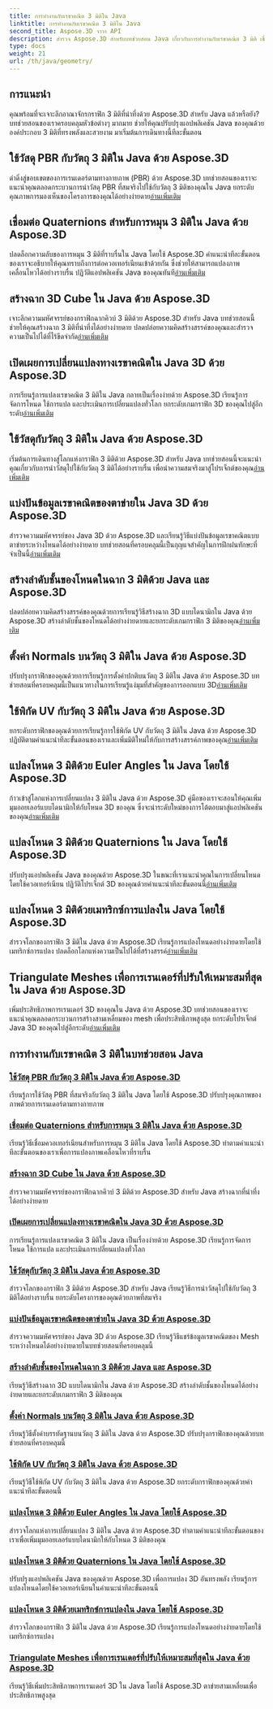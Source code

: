 ```yaml
---
title: การทำงานกับเรขาคณิต 3 มิติใน Java
linktitle: การทำงานกับเรขาคณิต 3 มิติใน Java
second_title: Aspose.3D จาวา API
description: สำรวจ Aspose.3D สำหรับบทช่วยสอน Java เกี่ยวกับการทำงานกับเรขาคณิต 3 มิติ เชี่ยวชาญวัสดุ PBR, การหมุนควอเทอร์เนียน, ฉากคิวบ์ และอื่นๆ อีกมากมาย ยกระดับกราฟิก Java 3D ของคุณ
type: docs
weight: 21
url: /th/java/geometry/
---
```

## การแนะนำ
คุณพร้อมที่จะเจาะลึกอาณาจักรกราฟิก 3 มิติที่น่าทึ่งด้วย Aspose.3D สำหรับ Java แล้วหรือยัง? บทช่วยสอนของเราครอบคลุมหัวข้อต่างๆ มากมาย ช่วยให้คุณปรับปรุงแอปพลิเคชัน Java ของคุณด้วยองค์ประกอบ 3 มิติที่ทรงพลังและสวยงาม มาเริ่มต้นการเดินทางนี้ทีละขั้นตอน

## ใช้วัสดุ PBR กับวัตถุ 3 มิติใน Java ด้วย Aspose.3D

ดำดิ่งสู่ขอบเขตของการเรนเดอร์ตามทางกายภาพ (PBR) ด้วย Aspose.3D บทช่วยสอนของเราจะแนะนำคุณตลอดกระบวนการนำวัสดุ PBR ที่สมจริงไปใช้กับวัตถุ 3 มิติของคุณใน Java ยกระดับคุณภาพการมองเห็นของโครงการของคุณได้อย่างง่ายดาย[อ่านเพิ่มเติม](./apply-pbr-materials-to-objects/)

## เชื่อมต่อ Quaternions สำหรับการหมุน 3 มิติใน Java ด้วย Aspose.3D

 ปลดล็อกความลับของการหมุน 3 มิติที่ราบรื่นใน Java โดยใช้ Aspose.3D คำแนะนำทีละขั้นตอนของเราจะอธิบายให้คุณทราบถึงการต่อควอเทอร์เนียนเข้าด้วยกัน ซึ่งช่วยให้สามารถแปลงภาพเคลื่อนไหวได้อย่างราบรื่น ปฏิวัติแอปพลิเคชัน Java ของคุณทันที[อ่านเพิ่มเติม](./concatenate-quaternions-for-3d-rotations/)

## สร้างฉาก 3D Cube ใน Java ด้วย Aspose.3D

 เจาะลึกความมหัศจรรย์ของกราฟิกฉากคิวบ์ 3 มิติด้วย Aspose.3D สำหรับ Java บทช่วยสอนนี้ช่วยให้คุณสร้างฉาก 3 มิติที่น่าทึ่งได้อย่างง่ายดาย ปลดปล่อยความคิดสร้างสรรค์ของคุณและสำรวจความเป็นไปได้ที่ไร้ขีดจำกัด[อ่านเพิ่มเติม](./create-3d-cube-scene/)

## เปิดเผยการเปลี่ยนแปลงทางเรขาคณิตใน Java 3D ด้วย Aspose.3D

การเรียนรู้การแปลงเรขาคณิต 3 มิติใน Java กลายเป็นเรื่องง่ายด้วย Aspose.3D เรียนรู้การจัดการโหนด ใช้การแปล และประเมินการเปลี่ยนแปลงทั่วโลก ยกระดับเกมกราฟิก 3D ของคุณไปสู่อีกระดับ[อ่านเพิ่มเติม](./expose-geometric-transformations/)

## ใช้วัสดุกับวัตถุ 3 มิติใน Java ด้วย Aspose.3D

 เริ่มต้นการเดินทางสู่โลกแห่งกราฟิก 3 มิติด้วย Aspose.3D สำหรับ Java บทช่วยสอนนี้จะแนะนำคุณเกี่ยวกับการนำวัสดุไปใช้กับวัตถุ 3 มิติได้อย่างราบรื่น เพื่อนำความสมจริงมาสู่โปรเจ็กต์ของคุณ[อ่านเพิ่มเติม](./apply-materials-to-3d-objects/)

## แบ่งปันข้อมูลเรขาคณิตของตาข่ายใน Java 3D ด้วย Aspose.3D

 สำรวจความมหัศจรรย์ของ Java 3D ด้วย Aspose.3D และเรียนรู้วิธีแบ่งปันข้อมูลเรขาคณิตแบบตาข่ายระหว่างโหนดได้อย่างง่ายดาย บทช่วยสอนที่ครอบคลุมนี้เป็นกุญแจสำคัญในการฝึกฝนทักษะที่จำเป็นนี้[อ่านเพิ่มเติม](./share-mesh-geometry-data/)

## สร้างลำดับชั้นของโหนดในฉาก 3 มิติด้วย Java และ Aspose.3D

 ปลดปล่อยความคิดสร้างสรรค์ของคุณด้วยการเรียนรู้วิธีสร้างฉาก 3D แบบไดนามิกใน Java ด้วย Aspose.3D สร้างลำดับชั้นของโหนดได้อย่างง่ายดายและยกระดับเกมกราฟิก 3 มิติของคุณ[อ่านเพิ่มเติม](./build-node-hierarchies/)

## ตั้งค่า Normals บนวัตถุ 3 มิติใน Java ด้วย Aspose.3D

ปรับปรุงกราฟิกของคุณด้วยการเรียนรู้การตั้งค่าปกติบนวัตถุ 3 มิติใน Java ด้วย Aspose.3D บทช่วยสอนที่ครอบคลุมนี้เป็นแนวทางในการเรียนรู้แง่มุมที่สำคัญของการออกแบบ 3D[อ่านเพิ่มเติม](./set-up-normals-on-3d-objects/)

## ใช้พิกัด UV กับวัตถุ 3 มิติใน Java ด้วย Aspose.3D

 ยกระดับกราฟิกของคุณด้วยการเรียนรู้การใช้พิกัด UV กับวัตถุ 3 มิติใน Java ด้วย Aspose.3D ปฏิบัติตามคำแนะนำทีละขั้นตอนของเราและเพิ่มมิติใหม่ให้กับการสร้างสรรค์ภาพของคุณ[อ่านเพิ่มเติม](./apply-uv-coordinates-to-3d-objects/)

## แปลงโหนด 3 มิติด้วย Euler Angles ใน Java โดยใช้ Aspose.3D

 ก้าวเข้าสู่โลกแห่งการเปลี่ยนแปลง 3 มิติใน Java ด้วย Aspose.3D คู่มือของเราจะสอนให้คุณเพิ่มมุมออยเลอร์แบบไดนามิกให้กับโหนด 3D ของคุณ ซึ่งจะนำระดับใหม่ของการโต้ตอบมาสู่แอปพลิเคชันของคุณ[อ่านเพิ่มเติม](./transform-3d-nodes-with-euler-angles/)

## แปลงโหนด 3 มิติด้วย Quaternions ใน Java โดยใช้ Aspose.3D

 ปรับปรุงแอปพลิเคชัน Java ของคุณด้วย Aspose.3D ในขณะที่เราแนะนำคุณในการเปลี่ยนโหนดโดยใช้ควอเทอร์เนียน ปฏิวัติโปรเจ็กต์ 3D ของคุณด้วยคำแนะนำทีละขั้นตอนนี้[อ่านเพิ่มเติม](./transform-3d-nodes-with-quaternions/)

## แปลงโหนด 3 มิติด้วยเมทริกซ์การแปลงใน Java โดยใช้ Aspose.3D

สำรวจโลกของกราฟิก 3 มิติใน Java ด้วย Aspose.3D เรียนรู้การแปลงโหนดอย่างง่ายดายโดยใช้เมทริกซ์การแปลง ปลดล็อกโลกแห่งความเป็นไปได้ที่สร้างสรรค์[อ่านเพิ่มเติม](./transform-3d-nodes-with-matrices/)

## Triangulate Meshes เพื่อการเรนเดอร์ที่ปรับให้เหมาะสมที่สุดใน Java ด้วย Aspose.3D

 เพิ่มประสิทธิภาพการเรนเดอร์ 3D ของคุณใน Java ด้วย Aspose.3D บทช่วยสอนของเราจะแนะนำคุณตลอดกระบวนการสร้างสามเหลี่ยมของ mesh เพื่อประสิทธิภาพสูงสุด ยกระดับโปรเจ็กต์ Java 3D ของคุณไปสู่อีกระดับ[อ่านเพิ่มเติม](./triangulate-meshes-for-optimized-rendering/)

## การทำงานกับเรขาคณิต 3 มิติในบทช่วยสอน Java
### [ใช้วัสดุ PBR กับวัตถุ 3 มิติใน Java ด้วย Aspose.3D](./apply-pbr-materials-to-objects/)
เรียนรู้การใช้วัสดุ PBR ที่สมจริงกับวัตถุ 3 มิติใน Java โดยใช้ Aspose.3D ปรับปรุงคุณภาพของภาพด้วยการเรนเดอร์ตามทางกายภาพ
### [เชื่อมต่อ Quaternions สำหรับการหมุน 3 มิติใน Java ด้วย Aspose.3D](./concatenate-quaternions-for-3d-rotations/)
เรียนรู้วิธีเชื่อมควอเทอร์เนียนสำหรับการหมุน 3 มิติใน Java โดยใช้ Aspose.3D ทำตามคำแนะนำทีละขั้นตอนของเราเพื่อการแปลงภาพเคลื่อนไหวที่ราบรื่น
### [สร้างฉาก 3D Cube ใน Java ด้วย Aspose.3D](./create-3d-cube-scene/)
สำรวจความมหัศจรรย์ของกราฟิกฉากคิวบ์ 3 มิติด้วย Aspose.3D สำหรับ Java สร้างฉากที่น่าทึ่งได้อย่างง่ายดาย
### [เปิดเผยการเปลี่ยนแปลงทางเรขาคณิตใน Java 3D ด้วย Aspose.3D](./expose-geometric-transformations/)
การเรียนรู้การแปลงเรขาคณิต 3 มิติใน Java เป็นเรื่องง่ายด้วย Aspose.3D เรียนรู้การจัดการโหนด ใช้การแปล และประเมินการเปลี่ยนแปลงทั่วโลก
### [ใช้วัสดุกับวัตถุ 3 มิติใน Java ด้วย Aspose.3D](./apply-materials-to-3d-objects/)
สำรวจโลกของกราฟิก 3 มิติด้วย Aspose.3D สำหรับ Java เรียนรู้วิธีการนำวัสดุไปใช้กับวัตถุ 3 มิติได้อย่างราบรื่น ยกระดับโครงการของคุณด้วยภาพที่สมจริง
### [แบ่งปันข้อมูลเรขาคณิตของตาข่ายใน Java 3D ด้วย Aspose.3D](./share-mesh-geometry-data/)
สำรวจความมหัศจรรย์ของ Java 3D ด้วย Aspose.3D เรียนรู้วิธีแชร์ข้อมูลเรขาคณิตของ Mesh ระหว่างโหนดได้อย่างง่ายดายในบทช่วยสอนที่ครอบคลุมนี้
### [สร้างลำดับชั้นของโหนดในฉาก 3 มิติด้วย Java และ Aspose.3D](./build-node-hierarchies/)
เรียนรู้วิธีสร้างฉาก 3D แบบไดนามิกใน Java ด้วย Aspose.3D สร้างลำดับชั้นของโหนดได้อย่างง่ายดายและยกระดับเกมกราฟิก 3 มิติของคุณ
### [ตั้งค่า Normals บนวัตถุ 3 มิติใน Java ด้วย Aspose.3D](./set-up-normals-on-3d-objects/)
เรียนรู้วิธีตั้งค่าบรรทัดฐานบนวัตถุ 3 มิติใน Java ด้วย Aspose.3D ปรับปรุงกราฟิกของคุณด้วยบทช่วยสอนที่ครอบคลุมนี้
### [ใช้พิกัด UV กับวัตถุ 3 มิติใน Java ด้วย Aspose.3D](./apply-uv-coordinates-to-3d-objects/)
เรียนรู้วิธีใช้พิกัด UV กับวัตถุ 3 มิติใน Java ด้วย Aspose.3D ยกระดับกราฟิกของคุณด้วยคำแนะนำทีละขั้นตอนนี้
### [แปลงโหนด 3 มิติด้วย Euler Angles ใน Java โดยใช้ Aspose.3D](./transform-3d-nodes-with-euler-angles/)
สำรวจโลกแห่งการเปลี่ยนแปลง 3 มิติใน Java ด้วย Aspose.3D ทำตามคำแนะนำทีละขั้นตอนของเราเพื่อเพิ่มมุมออยเลอร์แบบไดนามิกให้กับโหนด 3 มิติของคุณ
### [แปลงโหนด 3 มิติด้วย Quaternions ใน Java โดยใช้ Aspose.3D](./transform-3d-nodes-with-quaternions/)
ปรับปรุงแอปพลิเคชัน Java ของคุณด้วย Aspose.3D เพื่อการแปลง 3D อันทรงพลัง เรียนรู้การแปลงโหนดโดยใช้ควอเทอร์เนียนในคำแนะนำทีละขั้นตอนนี้
### [แปลงโหนด 3 มิติด้วยเมทริกซ์การแปลงใน Java โดยใช้ Aspose.3D](./transform-3d-nodes-with-matrices/)
สำรวจโลกของกราฟิก 3 มิติใน Java ด้วย Aspose.3D เรียนรู้การแปลงโหนดอย่างง่ายดายโดยใช้เมทริกซ์การแปลง
### [Triangulate Meshes เพื่อการเรนเดอร์ที่ปรับให้เหมาะสมที่สุดใน Java ด้วย Aspose.3D](./triangulate-meshes-for-optimized-rendering/)
เรียนรู้วิธีเพิ่มประสิทธิภาพการเรนเดอร์ 3D ใน Java โดยใช้ Aspose.3D ตาข่ายสามเหลี่ยมเพื่อประสิทธิภาพสูงสุด